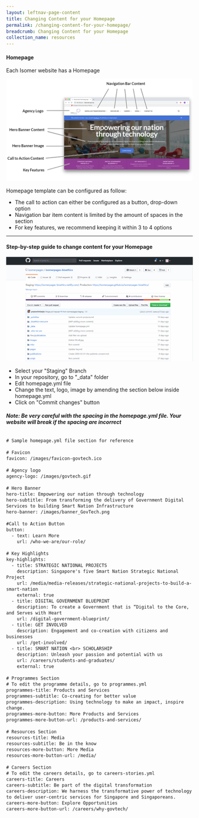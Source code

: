 ```yaml
---
layout: leftnav-page-content
title: Changing Content for your Homepage 
permalink: /changing-content-for-your-homepage/
breadcrumb: Changing Content for your Homepage 
collection_name: resources
---
```

#### **Homepage**
Each Isomer website has a Homepage

![Homepage](/images/resources/homepage.PNG)

Homepage template can be configured as follow:
- The call to action can either be configured as a button, drop-down option
- Navigation bar item content is limited by the amount of spaces in the section
- For key features, we recommend keeping it within 3 to 4 options

---

#### **Step-by-step guide to change content for your Homepage**
![Changing Content of Your Homepage](/images/resources/changing-content-of-your-homepage.gif)

* Select your "Staging" Branch
* In your repository, go to "_data" folder
* Edit homepage.yml file
* Change the text, logo, image by amending the section below inside homepage.yml
* Click on "Commit changes" button

###### **Note: Be very careful with the spacing in the homepage.yml file. Your website will break if the spacing are incorrect**

```
# Sample homepage.yml file section for reference

# Favicon
favicon: /images/favicon-govtech.ico

# Agency logo
agency-logo: /images/govtech.gif

# Hero Banner
hero-title: Empowering our nation through technology
hero-subtitle: From transforming the delivery of Government Digital Services to building Smart Nation Infrastructure
hero-banner: /images/banner_GovTech.png

#Call to Action Button
button:
  - text: Learn More
    url: /who-we-are/our-role/

# Key Highlights
key-highlights:
  - title: STRATEGIC NATIONAL PROJECTS
    description: Singapore's five Smart Nation Strategic National Project
    url: /media/media-releases/strategic-national-projects-to-build-a-smart-nation
    external: true
  - title: DIGITAL GOVERNMENT BLUEPRINT
    description: To create a Government that is “Digital to the Core, and Serves with Heart
    url: /digital-government-blueprint/
  - title: GET INVOLVED
    description: Engagement and co-creation with citizens and businesses
    url: /get-involved/
  - title: SMART NATION <br> SCHOLARSHIP
    description: Unleash your passion and potential with us
    url: /careers/students-and-graduates/
    external: true

# Programmes Section
# To edit the programme details, go to programmes.yml
programmes-title: Products and Services
programmes-subtitle: Co-creating for better value
programmes-description: Using technology to make an impact, inspire change.
programmes-more-button: More Products and Services
programmes-more-button-url: /products-and-services/

# Resources Section
resources-title: Media
resources-subtitle: Be in the know
resources-more-button: More Media
resources-more-button-url: /media/

# Careers Section
# To edit the careers details, go to careers-stories.yml
careers-title: Careers
careers-subtitle: Be part of the digital transformation
careers-description: We harness the transformative power of technology to deliver user-centric services for Singapore and Singaporeans.
careers-more-button: Explore Opportunities
careers-more-button-url: /careers/why-govtech/
```


